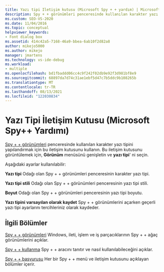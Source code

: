 ```yaml
---
title: Yazı tipi Iletişim kutusu (Microsoft Spy + + yardım) | Microsoft Docs
description: Spy + + görünümleri penceresinde kullanılan karakter yazı tipini yapılandırmak için yazı tipi iletişim kutusunu kullanın. Bu makalede kullanım ayrıntıları sağlanmaktadır.
ms.custom: SEO-VS-2020
ms.date: 11/04/2016
ms.topic: conceptual
helpviewer_keywords:
- Font dialog box
ms.assetid: 414c42a5-7168-46a9-bbea-6ab10f2d82a8
author: mikejo5000
ms.author: mikejo
manager: jmartens
ms.technology: vs-ide-debug
ms.workload:
- multiple
ms.openlocfilehash: bd1fbaddd06cc4c9f242f02db9e92f3d981bf8e9
ms.sourcegitcommit: 68897da7d74c31ae1ebf5d47c7b5ddc9b108265b
ms.translationtype: MT
ms.contentlocale: tr-TR
ms.lasthandoff: 08/13/2021
ms.locfileid: "122030834"
---
```

# <a name="font-dialog-box-microsoft-spy-help"></a>Yazı Tipi İletişim Kutusu (Microsoft Spy++ Yardımı)
[Spy + + görünümleri](../debugger/spy-increment-views.md) penceresinde kullanılan karakter yazı tipini yapılandırmak için bu iletişim kutusunu kullanın. Bu iletişim kutusunu görüntülemek için, **Görünüm** menüsünü genişletin ve **yazı tipi**' ni seçin.

 Aşağıdaki ayarlar kullanılabilir:

 **Yazı tipi** Odağı olan Spy + + görünümleri penceresinin karakter yazı tipi.

 **Yazı tipi stili** Odağı olan Spy + + görünümleri penceresinin yazı tipi stili.

 **Boyut** Odağı olan Spy + + görünümleri penceresinin yazı tipi boyutu.

 **Yazı tipini varsayılan olarak kaydet** Spy + + görünümlerini açarken geçerli yazı tipi ayarlarını tercihleriniz olarak kaydeder.

## <a name="related-sections"></a>İlgili Bölümler
 [Spy + + görünümleri](../debugger/spy-increment-views.md) Windows, ileti, işlem ve iş parçacıklarının Spy + + ağaç görünümlerini açıklar.

 [Spy + + kullanma](../debugger/using-spy-increment.md) Spy + + aracını tanıtır ve nasıl kullanılabileceğini açıklar.

 [Spy + + başvurusu](../debugger/spy-increment-reference.md) Her bir Spy + + menü ve iletişim kutusunu açıklayan bölümler içerir.